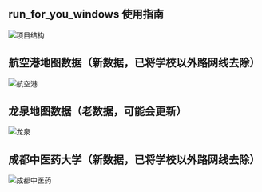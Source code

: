 ## run_for_you_windows 使用指南
![项目结构](https://github.com/fabulous-man/run_for_you/assets/89042553/73efc64b-b46c-4dc1-b934-9215683246c9)

## 航空港地图数据（新数据，已将学校以外路网线去除）
![航空港](https://github.com/fabulous-man/run_for_you/assets/89042553/64bb840a-37f4-4bd6-b6b3-1506b93aaae4)

## 龙泉地图数据（老数据，可能会更新）
![龙泉](https://github.com/fabulous-man/run_for_you/assets/89042553/65ff3e0d-5f51-4fec-b511-aec661bd6ab8)

## 成都中医药大学（新数据，已将学校以外路网线去除）
![成都中医药](https://github.com/fabulous-man/run_for_you/assets/89042553/599b7871-bade-4d6f-aa47-1ffa21e67aeb)
